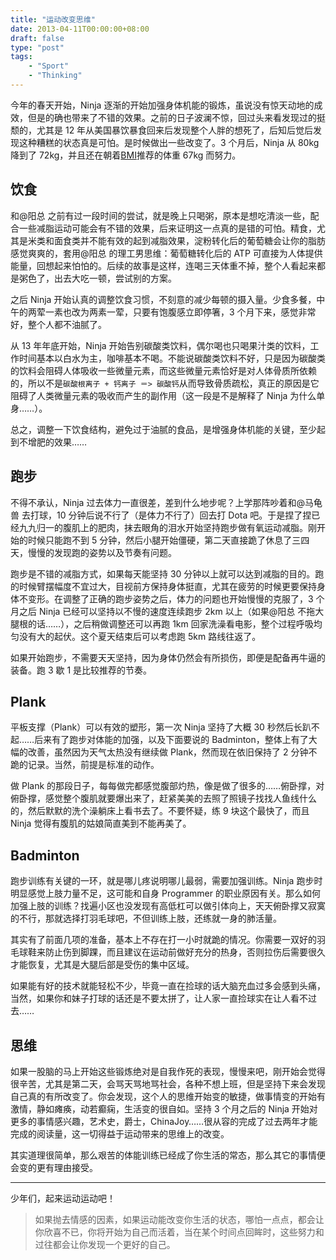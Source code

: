 ```yaml
---
title: "运动改变思维"
date: 2013-04-11T00:00:00+08:00
draft: false
type: "post"
tags:
    - "Sport"
    - "Thinking"
---
```


今年的春天开始，Ninja 逐渐的开始加强身体机能的锻炼，虽说没有惊天动地的成效，但是的确也带来了不错的效果。之前的日子波澜不惊，回过头来看发现过的挺颓的，尤其是 12 年从美国暴饮暴食回来后发现整个人胖的想死了，后知后觉后发现这种糟糕的状态真是可怕。是时候做出一些改变了。3 个月后，Ninja 从 80kg 降到了 72kg，并且还在朝着[BMI](http://baike.baidu.com/view/966047.htm)推荐的体重 67kg 而努力。

## 饮食

和@阳总 之前有过一段时间的尝试，就是晚上只喝粥，原本是想吃清淡一些，配合一些减脂运动可能会有不错的效果，后来证明这一点真的是错的可怕。精食，尤其是米类和面食类并不能有效的起到减脂效果，淀粉转化后的葡萄糖会让你的脂肪感觉爽爽的，套用@阳总 的理工男思维：葡萄糖转化后的 ATP 可直接为人体提供能量，回想起来怕怕的。后续的故事是这样，连喝三天体重不掉，整个人看起来都是粥色了，出去大吃一顿，尝试别的方案。

之后 Ninja 开始认真的调整饮食习惯，不刻意的减少每顿的摄入量。少食多餐，中午的两荤一素也改为两素一荤，只要有饱腹感立即停箸，3 个月下来，感觉非常好，整个人都不油腻了。

从 13 年年底开始，Ninja 开始告别碳酸类饮料，偶尔喝也只喝果汁类的饮料，工作时间基本以白水为主，咖啡基本不喝。不能说碳酸类饮料不好，只是因为碳酸类的饮料会阻碍人体吸收一些微量元素，而这些微量元素恰好是对人体骨质所依赖的，所以不是`碳酸根离子 + 钙离子 ＝> 碳酸钙`从而导致骨质疏松，真正的原因是它阻碍了人类微量元素的吸收而产生的副作用（这一段是不是解释了 Ninja 为什么单身……）。

总之，调整一下饮食结构，避免过于油腻的食品，是增强身体机能的关键，至少起到不增肥的效果……

## 跑步

不得不承认，Ninja 过去体力一直很差，差到什么地步呢？上学那阵吵着和@马龟兽 去打球，10 分钟后说不行了（是体力不行了）回去打 Dota 吧。于是捏了捏已经九九归一的腹肌上的肥肉，抹去眼角的泪水开始坚持跑步做有氧运动减脂。刚开始的时候只能跑不到 5 分钟，然后小腿开始僵硬，第二天直接跪了休息了三四天，慢慢的发现跑的姿势以及节奏有问题。

跑步是不错的减脂方式，如果每天能坚持 30 分钟以上就可以达到减脂的目的。跑的时候臂摆幅度不宜过大，目视前方保持身体挺直，尤其在疲劳的时候更要保持身体不变形。在调整了正确的跑步姿势之后，体力的问题也开始慢慢的克服了，3 个月之后 Ninja 已经可以坚持以不慢的速度连续跑步 2km 以上（如果@阳总 不拖大腿根的话……），之后稍做调整还可以再跑 1km 回家洗澡看电影，整个过程呼吸均匀没有大的起伏。这个夏天结束后可以考虑跑 5km 路线往返了。

如果开始跑步，不需要天天坚持，因为身体仍然会有所损伤，即便是配备再牛逼的装备。跑 3 歇 1 是比较推荐的节奏。

## Plank

平板支撑（Plank）可以有效的塑形，第一次 Ninja 坚持了大概 30 秒然后长趴不起……后来有了跑步对体能的加强，以及下面要说的 Badminton，整体上有了大幅的改善，虽然因为天气太热没有继续做 Plank，然而现在依旧保持了 2 分钟不跪的记录。当然，前提是标准的动作。

做 Plank 的那段日子，每每做完都感觉腹部灼热，像是做了很多的……俯卧撑，对俯卧撑，感觉整个腹肌就要爆出来了，赶紧美美的去照了照镜子找找人鱼线什么的，然后默默的洗个澡躺床上看书去了。不要怀疑，练 9 块这个最快了，而且 Ninja 觉得有腹肌的姑娘简直美到不能再美了。

## Badminton

跑步训练有关键的一环，就是哪儿疼说明哪儿最弱，需要加强训练。Ninja 跑步时明显感觉上肢力量不足，这可能和自身 Programmer 的职业原因有关。那么如何加强上肢的训练？找遍小区也没发现有高低杠可以做引体向上，天天俯卧撑又寂寞的不行，那就选择打羽毛球吧，不但训练上肢，还练就一身的肺活量。

其实有了前面几项的准备，基本上不存在打一小时就跪的情况。你需要一双好的羽毛球鞋来防止伤到脚踝，而且建议在运动前做好充分的热身，否则拉伤后需要很久才能恢复，尤其是大腿后部是受伤的集中区域。

如果能有好的技术就能轻松不少，毕竟一直在捡球的话大脑充血过多会感到头痛，当然，如果你和妹子打球的话还是不要太拼了，让人家一直捡球实在让人看不过去……

## 思维

如果一股脑的马上开始这些锻炼绝对是自我作死的表现，慢慢来吧，刚开始会觉得很辛苦，尤其是第二天，会骂天骂地骂社会，各种不想上班，但是坚持下来会发现自己真的有所改变了。你会发现，这个人的思维开始变的敏捷，做事情变的开始有激情，静如瘫痪，动若癫痫，生活变的很自如。坚持 3 个月之后的 Ninja 开始对更多的事情感兴趣，艺术史，爵士，ChinaJoy……很从容的完成了过去两年才能完成的阅读量，这一切得益于运动带来的思维上的改变。

其实道理很简单，那么艰苦的体能训练已经成了你生活的常态，那么其它的事情便会变的更有理由接受。

---

少年们，起来运动运动吧！

> 如果抛去情感的因素，如果运动能改变你生活的状态，哪怕一点点，都会让你欣喜不已，你将开始为自己而活着，当在某个时间点回眸时，这些努力和过往都会让你发现一个更好的自己。
